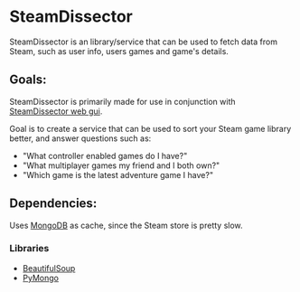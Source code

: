 # SteamDissector

SteamDissector is an library/service that can be used to fetch data from Steam, such as user info, users games and game's details.

## Goals:

SteamDissector is primarily made for use in conjunction with [SteamDissector web gui](https://github.com/zemm/steam-dissector-gui).

Goal is to create a service that can be used to sort your Steam game library better, and answer questions such as:
* "What controller enabled games do I have?"
* "What multiplayer games my friend and I both own?"
* "Which game is the latest adventure game I have?"

## Dependencies:

Uses [MongoDB](http://www.mongodb.org/) as cache, since the Steam store is pretty slow.

### Libraries

* [BeautifulSoup](http://www.crummy.com/software/BeautifulSoup/)
* [PyMongo](https://github.com/mongodb/mongo-python-driver/)
